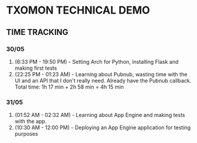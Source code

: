 # TXOMON TECHNICAL DEMO
## TIME TRACKING
### 30/05
1. (6:33 PM - 19:50 PM) - Setting Arch for Python, installing Flask and making first tests
2. (22:25 PM - 01:23 AM) - Learning about Pubnub, wasting time with the UI and an API that I don't really need. Already have the Pubnub callback.
Total time: 1h 17 min + 2h 58 min = 4h 15 min

### 31/05
1. (01:52 AM - 02:32 AM) - Learning about App Engine and making tests with the app.
2. (10:30 AM - 12:00 PM) - Deploying an App Engine application for testing purposes
